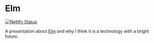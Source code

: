 # Elm

[![Netlify Status](https://api.netlify.com/api/v1/badges/9efb27c2-20ac-4c84-9775-ed061047d05c/deploy-status)](https://app.netlify.com/sites/elm-pres/deploys)

A presentation about [Elm](https://elm-lang.org/) and why I think it is a technology with a bright future.
